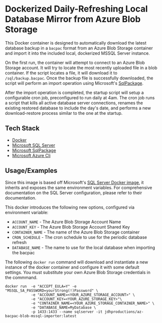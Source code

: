 # Dockerized Daily-Refreshing Local Database Mirror from Azure Blob Storage

This Docker container is designed to automatically download the latest database backup in a `bacpac` format from an Azure Blob Storage container and import it into
the included local, dockerized MSSQL Server instance. 

On the first run, the container will attempt to connect to an Azure Blob Storage account. It will try to locate the most recently uploaded file in a blob container. 
If the script locates a file, it will download it to `/sql/backup.bacpac`. Once the backup file is successfully downloaded, the script will perform an 
import operation using Microsoft's [SqlPackage](https://learn.microsoft.com/en-us/sql/tools/sqlpackage/sqlpackage?view=sql-server-ver16).

After the import operation is completed, the startup script will setup a configurable cron job, preconfigured to run daily at 4am. The cron
job runs a script that kills all active database server connections, renames the existing restored database to include the day's date, and
performs a new download-restore process similar to the one at the startup. 



## Tech Stack

- [Docker](https://www.docker.com/)
- [Microsoft SQL Server](https://hub.docker.com/_/microsoft-mssql-server)
- [Microsoft SqlPackage](https://learn.microsoft.com/en-us/sql/tools/sqlpackage/sqlpackage?view=sql-server-ver16)
- [Microsoft Azure Cli](https://learn.microsoft.com/en-us/cli/azure/)


## Usage/Examples

Since this image is based off Microsoft's [SQL Server Docker image](https://hub.docker.com/_/microsoft-mssql-server), it inherits and exposes the same environment variables. For comprehensive documentation on the SQL Server configuration, please refer to their documentation. 

This docker introduces the following new options, configured via environment variable:
- `ACCOUNT_NAME` - The Azure Blob Storage Account Name
- `ACCOUNT_KEY` - The Azure Blob Storage Account Shared Key
- `CONTAINER_NAME` - The name of the Azure Blob Storage container 
- `CRON_SCHEDULE` - The cron schedule to use for the periodic database refresh
- `DATABASE_NAME` - The name to use for the local database when importing the bacpac

The following `docker run` command will download and instantiate a new instance of the docker container and configure it with some default settings. You must substitute your own Azure Blob Storage credentials in the commmand.

```
docker run  -e "ACCEPT_EULA=Y" -e "MSSQL_SA_PASSWORD=yourStrong(!)Password" \
            -e "ACCOUNT_NAME=<YOUR_AZURE_STORAGE_ACCOUNT>" \
            -e "ACCOUNT_KEY=<YOUR_AZURE_STORAGE_KEY>"\
            -e "CONTAINER_NAME=<YOUR_AZURE_STORAGE_CONTAINER_NAME>" \
            -e "DATABASE_NAME=MyDatabase \
            -p 1433:1433 --name sqlserver -it jdhproductions/az-bacpac-blob-mssql-importer:latest  
```